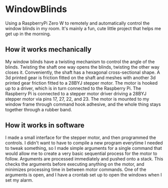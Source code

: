 # WindowBlinds
Using a RaspberryPi Zero W to remotely and automatically control the window blinds in my room. It's mainly a fun, cute little project that helps me get up in the morning. 

## How it works mechanically
My window blinds have a twisting mechanism to control the angle of the blinds. Twisting the shaft one way opens the blinds, twisting the other way closes it. Conveniently, the shaft has a hexagonal cross-sectional shape. A 3d printed gear is friction fitted on the shaft and meshes with another 3d printed gear friction fitted to a 28BYJ stepper motor. The motor is hooked up to a driver, which is in turn connected to the Raspberry Pi. The Raspberry Pi is connected to a stepper motor driver driving a 28BYJ stepper motor via pins 17, 27, 22, and 23. The motor is mounted to my window frame through command hook adhesive, and the whole thing stays together through a rubber band. 

## How it works in software
I made a small interface for the stepper motor, and then programmed the controls. I didn't want to have to compile a new program everytime I needed to tweak something, so I made simple arguments for a single command that would allow me to create a very basic sequential process for the motor to follow. Arguments are processed immediately and pushed onto a stack. This checks the arguments before executing anything on the motor, and minimizes processing time in between motor commands. One of the arguments is open, and I have a crontab set up to open the windows when I set my alarm. 
